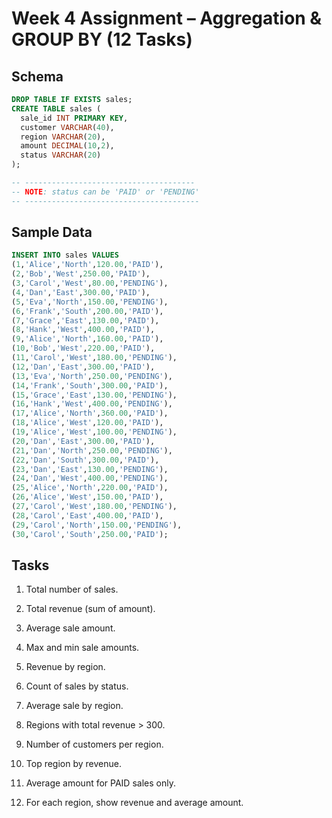# Week 4 Assignment – Aggregation & GROUP BY (12 Tasks)

## Schema
```sql
DROP TABLE IF EXISTS sales;
CREATE TABLE sales (
  sale_id INT PRIMARY KEY,
  customer VARCHAR(40),
  region VARCHAR(20),
  amount DECIMAL(10,2),
  status VARCHAR(20)
);

-- --------------------------------------
-- NOTE: status can be 'PAID' or 'PENDING'
-- ---------------------------------------
```

## Sample Data
```sql
INSERT INTO sales VALUES
(1,'Alice','North',120.00,'PAID'),
(2,'Bob','West',250.00,'PAID'),
(3,'Carol','West',80.00,'PENDING'),
(4,'Dan','East',300.00,'PAID'),
(5,'Eva','North',150.00,'PENDING'),
(6,'Frank','South',200.00,'PAID'),
(7,'Grace','East',130.00,'PAID'),
(8,'Hank','West',400.00,'PAID'),
(9,'Alice','North',160.00,'PAID'),
(10,'Bob','West',220.00,'PAID'),
(11,'Carol','West',180.00,'PENDING'),
(12,'Dan','East',300.00,'PAID'),
(13,'Eva','North',250.00,'PENDING'),
(14,'Frank','South',300.00,'PAID'),
(15,'Grace','East',130.00,'PENDING'),
(16,'Hank','West',400.00,'PENDING'),
(17,'Alice','North',360.00,'PAID'),
(18,'Alice','West',120.00,'PAID'),
(19,'Alice','West',100.00,'PENDING'),
(20,'Dan','East',300.00,'PAID'),
(21,'Dan','North',250.00,'PENDING'),
(22,'Dan','South',300.00,'PAID'),
(23,'Dan','East',130.00,'PENDING'),
(24,'Dan','West',400.00,'PENDING'),
(25,'Alice','North',220.00,'PAID'),
(26,'Alice','West',150.00,'PAID'),
(27,'Carol','West',180.00,'PENDING'),
(28,'Carol','East',400.00,'PAID'),
(29,'Carol','North',150.00,'PENDING'),
(30,'Carol','South',250.00,'PAID');
```

## Tasks

1) Total number of sales.  

2) Total revenue (sum of amount).
  
3) Average sale amount.  

4) Max and min sale amounts.  

5) Revenue by region.  

6) Count of sales by status. 
 
7) Average sale by region.  

8) Regions with total revenue > 300.  

9) Number of customers per region.  

10) Top region by revenue.  

11) Average amount for PAID sales only.  

12) For each region, show revenue and average amount.
